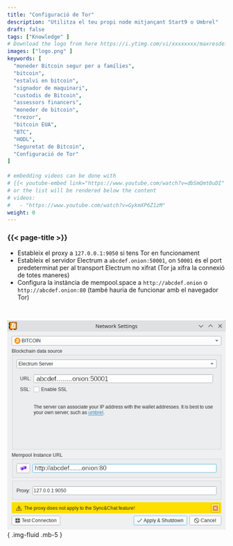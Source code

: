 ```yaml
---
title: "Configuració de Tor"
description: "Utilitza el teu propi node mitjançant Start9 o Umbrel"
draft: false
tags: ["Knowledge" ]
# Download the logo from here https://i.ytimg.com/vi/xxxxxxxx/maxresdefault.jpg
images: ["logo.png" ]
keywords: [
  "moneder Bitcoin segur per a famílies",
  "bitcoin",
  "estalvi en bitcoin",
  "signador de maquinari",
  "custodis de Bitcoin",
  "assessors financers",
  "moneder de bitcoin",
  "trezor",
  "bitcoin EUA",
  "BTC",
  "HODL",
  "Seguretat de Bitcoin",
  "Configuració de Tor"
]

# embedding videos can be done with 
# {{< youtube-embed link="https://www.youtube.com/watch?v=dbSmQmt0uDI" >}}
# or the list will be rendered below the content
# videos:
#   - "https://www.youtube.com/watch?v=GykmXP6Z1zM"
weight: 0
---
```


### {{< page-title >}}  
 

- Estableix el proxy a `127.0.0.1:9050` si tens Tor en funcionament  
- Estableix el servidor Electrum a `abcdef.onion:50001`, on `50001` és el port predeterminat per al transport Electrum no xifrat (Tor ja xifra la connexió de totes maneres)
- Configura la instància de mempool.space a `http://abcdef.onion` o `http://abcdef.onion:80` (també hauria de funcionar amb el navegador Tor)

 </br>

 
 ![configuració de Tor](config.png)
 { .img-fluid .mb-5 }